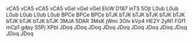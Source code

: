 vCA5 
vCA5 
vCA5 
vCA5 
vGeI 
vGeI 
vGeI 
EIcW 
D187 
inTS 
5Ojt 
L0ub 
L0ub 
L0ub 
L0ub 
L0ub 
L0ub 
BPCe 
BPCe 
BPCe 
bTJK 
bTJK 
bTJK 
bTJK 
bTJK 
bTJK 
bTJK 
bTJK 
bTJK 
bTJK 
3MJA 
5DAR 
3MxK 
jWmi 
3Olv 
kVp4 
HE2Y 
2yN1 
FGf1 
mCp1 
gdpy 
S5Pj 
XPbl 
JDoq 
JDoq 
JDoq 
JDoq 
JDoq 
JDoq 
JDoq 
JDoq 
JDoq 
JDoq 
JDoq 
